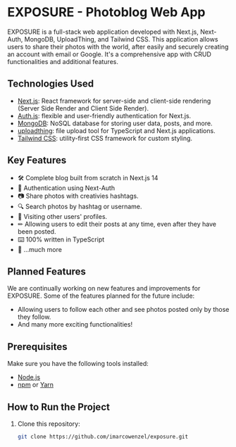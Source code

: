 # EXPOSURE - Photoblog Web App

EXPOSURE is a full-stack web application developed with Next.js, Next-Auth, MongoDB, UploadThing, and Tailwind CSS. This application allows users to share their photos with the world, after easily and securely creating an account with email or Google. It's a comprehensive app with CRUD functionalities and additional features.

## Technologies Used

- [Next.js](https://nextjs.org/): React framework for server-side and client-side rendering (Server Side Render and Client Side Render).
- [Auth.js](https://next-auth.js.org/): flexible and user-friendly authentication for Next.js.
- [MongoDB](https://www.mongodb.com/): NoSQL database for storing user data, posts, and more.
- [uploadthing](https://uploadthing.com/): file upload tool for TypeScript and Next.js applications.
- [Tailwind CSS](https://tailwindcss.com/): utility-first CSS framework for custom styling.

## Key Features

- 🛠️ Complete blog built from scratch in Next.js 14
- 🔑 Authentication using Next-Auth
- 📷 Share photos with creativies hashtags.
- 🔍 Search photos by hashtag or username.
- 👤 Visiting other users' profiles.
- ✏ Allowing users to edit their posts at any time, even after they have been posted.
- ⌨️ 100% written in TypeScript
- 🎁 ...much more

## Planned Features

We are continually working on new features and improvements for EXPOSURE. Some of the features planned for the future include:

- Allowing users to follow each other and see photos posted only by those they follow.
- And many more exciting functionalities!
  
## Prerequisites

Make sure you have the following tools installed:

- [Node.js](https://nodejs.org/)
- [npm](https://www.npmjs.com/) or [Yarn](https://yarnpkg.com/)

## How to Run the Project

1. Clone this repository:

   ```bash
   git clone https://github.com/imarcowenzel/exposure.git
